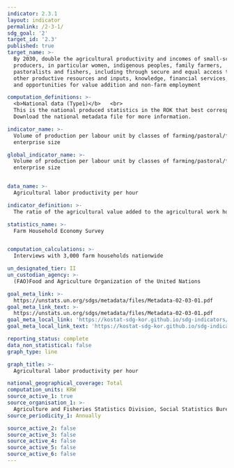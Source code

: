 ```yaml
---
indicator: 2.3.1
layout: indicator
permalink: /2-3-1/
sdg_goal: '2'
target_id: '2.3'
published: true
target_name: >-
  By 2030, double the agricultural productivity and incomes of small-scale food
  producers, in particular women, indigenous peoples, family farmers,
  pastoralists and fishers, including through secure and equal access to land,
  other productive resources and inputs, knowledge, financial services, markets
  and opportunities for value addition and non-farm employment

computation_definitions: >-
  <b>National data (Type1)</b>   <br>
  This is the national produced statistics in the ROK that best corresponds to the definition of UN SDGs indicators. <br>
  Download the national metadata file for more information.

indicator_name: >-
  Volume of production per labour unit by classes of farming/pastoral/forestry
  enterprise size

global_indicator_name: >-
  Volume of production per labour unit by classes of farming/pastoral/forestry
  enterprise size


data_name: >-
  Agricultural labor productivity per hour

indicator_definition: >-
  The ratio of the agricultural value added to the agricultural work hours

statistics_name: >-
  Farm Household Economy Survey


computation_calculations: >-
  Interviews with 3,000 farm households nationwide 

un_designated_tier: II
un_custodian_agency: >-
  (FAO)Food and Agriculture Organization of the United Nations

goal_meta_link: >-
  https://unstats.un.org/sdgs/metadata/files/Metadata-02-03-01.pdf   
goal_meta_link_text: >-
  https://unstats.un.org/sdgs/metadata/files/Metadata-02-03-01.pdf   
goal_meta_local_link: 'https://kostat-sdg-kor.github.io/sdg-indicators/public/data/Metadata-02-03-01_ENG.pdf'
goal_meta_local_link_text: 'https://kostat-sdg-kor.github.io/sdg-indicators/public/data/Metadata-02-03-01_ENG.pdf'

reporting_status: complete
data_non_statistical: false
graph_type: line

graph_title: >-
  Agricultural labor productivity per hour

national_geographical_coverage: Total
computation_units: KRW
source_active_1: true
source_organisation_1: >-
  Agriculture and Fisheries Statistics Division, Social Statistics Bureau, Statistics Korea
source_periodicity_1: Annually 

source_active_2: false
source_active_3: false
source_active_4: false
source_active_5: false
source_active_6: false
---
```

